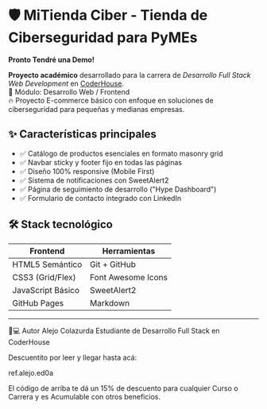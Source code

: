 # 🛡️ MiTienda Ciber - Tienda de Ciberseguridad para PyMEs

**Pronto Tendré una Demo!**

**Proyecto académico** desarrollado para la carrera de *Desarrollo Full Stack Web Development* en [CoderHouse](https://www.coderhouse.com/).  
📍 Módulo: Desarrollo Web / Frontend  
🔥 Proyecto E-commerce básico con enfoque en soluciones de ciberseguridad para pequeñas y medianas empresas.

## ✨ Características principales
- ✅ Catálogo de productos esenciales en formato masonry grid
- ✅ Navbar sticky y footer fijo en todas las páginas
- ✅ Diseño 100% responsive (Mobile First)
- ✅ Sistema de notificaciones con SweetAlert2
- ✅ Página de seguimiento de desarrollo ("Hype Dashboard")
- ✅ Formulario de contacto integrado con LinkedIn

## 🛠 Stack tecnológico
| Frontend          | Herramientas       |
|-------------------|--------------------|
| HTML5 Semántico   | Git + GitHub       |
| CSS3 (Grid/Flex)  | Font Awesome Icons |
| JavaScript Básico | SweetAlert2        |
| GitHub Pages      | Markdown           |
------------------------------------------

👨💻 Autor
Alejo Colazurda
Estudiante de Desarrollo Full Stack en CoderHouse

Descuentito por leer y llegar hasta acá:

ref.alejo.ed0a

El código de arriba te dá un 15% de descuento para cualquier Curso o Carrera y es Acumulable con otros beneficios.
